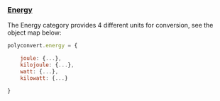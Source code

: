 ### [Energy](https://gist.github.com/jgphilpott/a8fdeb8a24b02c175c2ddf1739cf714a)

The Energy category provides 4 different units for conversion, see the object map below:

```js
polyconvert.energy = {

    joule: {...},
    kilojoule: {...},
    watt: {...},
    kilowatt: {...}

}
```